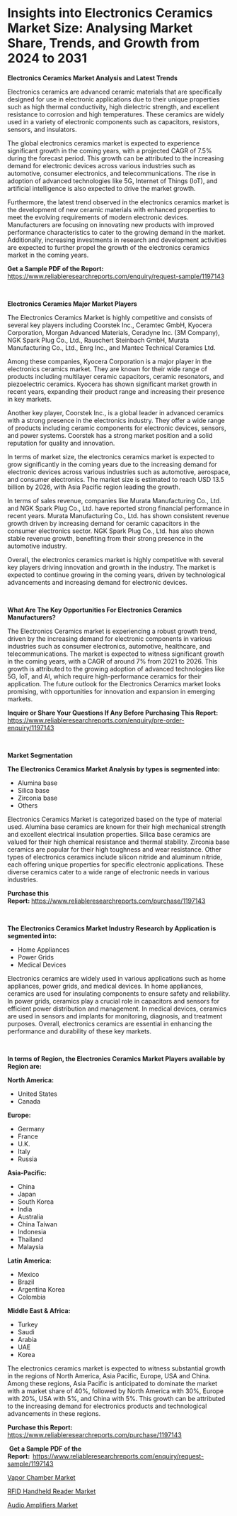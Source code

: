 <p><h1>Insights into Electronics Ceramics Market Size: Analysing Market Share, Trends, and Growth from 2024 to 2031</h1></p><p><strong>Electronics Ceramics Market Analysis and Latest Trends</strong></p>
<p><p>Electronics ceramics are advanced ceramic materials that are specifically designed for use in electronic applications due to their unique properties such as high thermal conductivity, high dielectric strength, and excellent resistance to corrosion and high temperatures. These ceramics are widely used in a variety of electronic components such as capacitors, resistors, sensors, and insulators.</p><p>The global electronics ceramics market is expected to experience significant growth in the coming years, with a projected CAGR of 7.5% during the forecast period. This growth can be attributed to the increasing demand for electronic devices across various industries such as automotive, consumer electronics, and telecommunications. The rise in adoption of advanced technologies like 5G, Internet of Things (IoT), and artificial intelligence is also expected to drive the market growth.</p><p>Furthermore, the latest trend observed in the electronics ceramics market is the development of new ceramic materials with enhanced properties to meet the evolving requirements of modern electronic devices. Manufacturers are focusing on innovating new products with improved performance characteristics to cater to the growing demand in the market. Additionally, increasing investments in research and development activities are expected to further propel the growth of the electronics ceramics market in the coming years.</p></p>
<p><strong>Get a Sample PDF of the Report:&nbsp;</strong> <a href="https://www.reliableresearchreports.com/enquiry/request-sample/1197143">https://www.reliableresearchreports.com/enquiry/request-sample/1197143</a></p>
<p>&nbsp;</p>
<p><strong>Electronics Ceramics Major Market Players</strong></p>
<p><p>The Electronics Ceramics Market is highly competitive and consists of several key players including Coorstek Inc., Ceramtec GmbH, Kyocera Corporation, Morgan Advanced Materials, Ceradyne Inc. (3M Company), NGK Spark Plug Co., Ltd., Rauschert Steinbach GmbH, Murata Manufacturing Co., Ltd., Enrg Inc., and Mantec Technical Ceramics Ltd.</p><p>Among these companies, Kyocera Corporation is a major player in the electronics ceramics market. They are known for their wide range of products including multilayer ceramic capacitors, ceramic resonators, and piezoelectric ceramics. Kyocera has shown significant market growth in recent years, expanding their product range and increasing their presence in key markets.</p><p>Another key player, Coorstek Inc., is a global leader in advanced ceramics with a strong presence in the electronics industry. They offer a wide range of products including ceramic components for electronic devices, sensors, and power systems. Coorstek has a strong market position and a solid reputation for quality and innovation.</p><p>In terms of market size, the electronics ceramics market is expected to grow significantly in the coming years due to the increasing demand for electronic devices across various industries such as automotive, aerospace, and consumer electronics. The market size is estimated to reach USD 13.5 billion by 2026, with Asia Pacific region leading the growth.</p><p>In terms of sales revenue, companies like Murata Manufacturing Co., Ltd. and NGK Spark Plug Co., Ltd. have reported strong financial performance in recent years. Murata Manufacturing Co., Ltd. has shown consistent revenue growth driven by increasing demand for ceramic capacitors in the consumer electronics sector. NGK Spark Plug Co., Ltd. has also shown stable revenue growth, benefiting from their strong presence in the automotive industry.</p><p>Overall, the electronics ceramics market is highly competitive with several key players driving innovation and growth in the industry. The market is expected to continue growing in the coming years, driven by technological advancements and increasing demand for electronic devices.</p></p>
<p>&nbsp;</p>
<p><strong>What Are The Key Opportunities For Electronics Ceramics Manufacturers?</strong></p>
<p><p>The Electronics Ceramics market is experiencing a robust growth trend, driven by the increasing demand for electronic components in various industries such as consumer electronics, automotive, healthcare, and telecommunications. The market is expected to witness significant growth in the coming years, with a CAGR of around 7% from 2021 to 2026. This growth is attributed to the growing adoption of advanced technologies like 5G, IoT, and AI, which require high-performance ceramics for their application. The future outlook for the Electronics Ceramics market looks promising, with opportunities for innovation and expansion in emerging markets.</p></p>
<p><strong>Inquire or Share Your Questions If Any Before Purchasing This Report:</strong> <a href="https://www.reliableresearchreports.com/enquiry/pre-order-enquiry/1197143">https://www.reliableresearchreports.com/enquiry/pre-order-enquiry/1197143</a></p>
<p>&nbsp;</p>
<p><strong>Market Segmentation</strong></p>
<p><strong>The Electronics Ceramics Market Analysis by types is segmented into:</strong></p>
<p><ul><li>Alumina base</li><li>Silica base</li><li>Zirconia base</li><li>Others</li></ul></p>
<p><p>Electronics Ceramics Market is categorized based on the type of material used. Alumina base ceramics are known for their high mechanical strength and excellent electrical insulation properties. Silica base ceramics are valued for their high chemical resistance and thermal stability. Zirconia base ceramics are popular for their high toughness and wear resistance. Other types of electronics ceramics include silicon nitride and aluminum nitride, each offering unique properties for specific electronic applications. These diverse ceramics cater to a wide range of electronic needs in various industries.</p></p>
<p><strong>Purchase this Report:&nbsp;</strong><a href="https://www.reliableresearchreports.com/purchase/1197143">https://www.reliableresearchreports.com/purchase/1197143</a></p>
<p>&nbsp;</p>
<p><strong>The Electronics Ceramics Market Industry Research by Application is segmented into:</strong></p>
<p><ul><li>Home Appliances</li><li>Power Grids</li><li>Medical Devices</li></ul></p>
<p><p>Electronics ceramics are widely used in various applications such as home appliances, power grids, and medical devices. In home appliances, ceramics are used for insulating components to ensure safety and reliability. In power grids, ceramics play a crucial role in capacitors and sensors for efficient power distribution and management. In medical devices, ceramics are used in sensors and implants for monitoring, diagnosis, and treatment purposes. Overall, electronics ceramics are essential in enhancing the performance and durability of these key markets.</p></p>
<p>&nbsp;</p>
<p><strong>In terms of Region, the Electronics Ceramics Market Players available by Region are:</strong></p>
<p>
    <p> <strong> North America: </strong>
        <ul>
            <li>United States</li>
            <li>Canada</li>
        </ul>
        </p> 
    <p> <strong> Europe: </strong>
        <ul>
            <li>Germany</li>
            <li>France</li>
            <li>U.K.</li>
            <li>Italy</li>
            <li>Russia</li>
        </ul>
        </p> 
    <p> <strong> Asia-Pacific: </strong>
        <ul>
            <li>China</li>
            <li>Japan</li>
            <li>South Korea</li>
            <li>India</li>
            <li>Australia</li>
            <li>China Taiwan</li>
            <li>Indonesia</li>
            <li>Thailand</li>
            <li>Malaysia</li>
        </ul>
        </p> 
    <p> <strong> Latin America: </strong>
        <ul>
            <li>Mexico</li>
            <li>Brazil</li>
            <li>Argentina Korea</li>
            <li>Colombia</li>
        </ul>
        </p> 
    <p> <strong> Middle East & Africa: </strong>
        <ul>
            <li>Turkey</li>
            <li>Saudi</li>
            <li>Arabia</li>
            <li>UAE</li>
            <li>Korea</li>
        </ul>
    </p>
    </p>
<p><p>The electronics ceramics market is expected to witness substantial growth in the regions of North America, Asia Pacific, Europe, USA and China. Among these regions, Asia Pacific is anticipated to dominate the market with a market share of 40%, followed by North America with 30%, Europe with 20%, USA with 5%, and China with 5%. This growth can be attributed to the increasing demand for electronics products and technological advancements in these regions.</p></p>
<p><strong>Purchase this Report: </strong><a href="https://www.reliableresearchreports.com/purchase/1197143">https://www.reliableresearchreports.com/purchase/1197143</a></p>
<p>&nbsp;<strong>Get a Sample PDF of the Report:&nbsp;&nbsp;</strong><a href="https://www.reliableresearchreports.com/enquiry/request-sample/1197143">https://www.reliableresearchreports.com/enquiry/request-sample/1197143</a></p>
<p><strong></strong></p>
<p><p><a href="https://github.com/mauripalmi/Market-Research-Report-List-2/blob/main/vapor-chamber-market.md">Vapor Chamber Market</a></p><p><a href="https://github.com/redneck06/Market-Research-Report-List-2/blob/main/rfid-handheld-reader-market.md">RFID Handheld Reader Market</a></p><p><a href="https://github.com/nicoletavirag/Market-Research-Report-List-2/blob/main/audio-amplifiers-market.md">Audio Amplifiers Market</a></p></p>